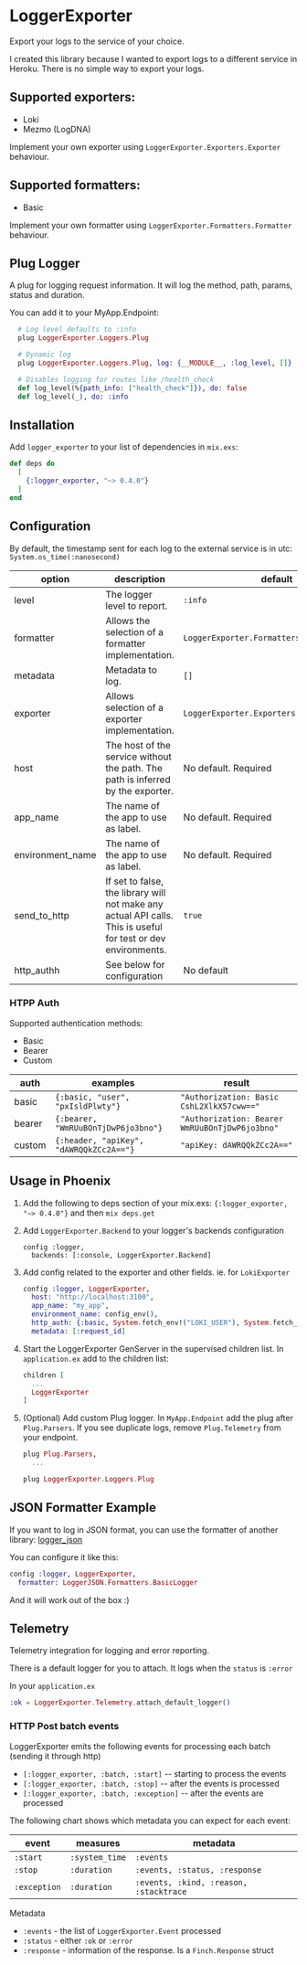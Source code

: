 # LoggerExporter

Export your logs to the service of your choice.

I created this library because I wanted to export logs to a different service in
Heroku. There is no simple way to export your logs.

## Supported exporters:
- Loki
- Mezmo (LogDNA)

Implement your own exporter using `LoggerExporter.Exporters.Exporter` behaviour.

## Supported formatters:
- Basic

Implement your own formatter using `LoggerExporter.Formatters.Formatter` behaviour.

## Plug Logger

A plug for logging request information. It will log the method, path, params,
status and duration.

You can add it to your MyApp.Endpoint:
```elixir
  # Log level defaults to :info
  plug LoggerExporter.Loggers.Plug

  # Dynamic log
  plug LoggerExporter.Loggers.Plug, log: {__MODULE__, :log_level, []}

  # Disables logging for routes like /health_check
  def log_level(%{path_info: ["health_check"]}), do: false
  def log_level(_), do: :info
```

## Installation

Add `logger_exporter` to your list of dependencies in `mix.exs`:

```elixir
def deps do
  [
    {:logger_exporter, "~> 0.4.0"}
  ]
end
```

## Configuration

By default, the timestamp sent for each log to the external service is in utc: `System.os_time(:nanosecond)`

| option           | description                                                                                                   | default                                    |
|------------------|---------------------------------------------------------------------------------------------------------------|--------------------------------------------|
| level            | The logger level to report.                                                                                   | `:info`                                    |
| formatter        | Allows the selection of a formatter implementation.                                                           | `LoggerExporter.Formatters.BasicFormatter` |
| metadata         | Metadata to log.                                                                                              | `[]`                                       |
| exporter         | Allows selection of a exporter implementation.                                                                | `LoggerExporter.Exporters.LokiExporter`    |
| host             | The host of the service without the path. The path is inferred by the exporter.                               | No default. Required                       |
| app_name         | The name of the app to use as label.                                                                          | No default. Required                       |
| environment_name | The name of the app to use as label.                                                                          | No default. Required                       |
| send_to_http     | If set to false, the library will not make any actual API calls. This is useful for test or dev environments. | `true`                                       |
| http_authh       | See below for configuration                                                                                   | No default                                 |


### HTPP Auth

Supported authentication methods:
- Basic
- Bearer
- Custom

| auth     | examples                                   | result                                           |
| -------- | ------------------------------------------ | ------------------------------------------------ |
| basic    | `{:basic, "user", "pxIsldPlwty"}`          | `"Authorization: Basic CshL2XlkX57cww=="`        |
| bearer   | `{:bearer, "WmRUuBOnTjDwP6jo3bno"}`        | `"Authorization: Bearer WmRUuBOnTjDwP6jo3bno"`   |
| custom   | `{:header, "apiKey", "dAWRQQkZCc2A=="}`    | `"apiKey: dAWRQQkZCc2A=="`                       |

## Usage in Phoenix

1.  Add the following to deps section of your mix.exs: `{:logger_exporter, "~> 0.4.0"}`
    and then `mix deps.get`

2.  Add `LoggerExporter.Backend` to your logger's backends configuration

    ```
    config :logger,
      backends: [:console, LoggerExporter.Backend]
    ```

3.  Add config related to the exporter and other fields.
    ie. for `LokiExporter`

    ```elixir
    config :logger, LoggerExporter,
      host: "http://localhost:3100",
      app_name: "my_app",
      environment_name: config_env(),
      http_auth: {:basic, System.fetch_env!("LOKI_USER"), System.fetch_env!("LOKI_PASSWORD")},
      metadata: [:request_id]
    ```

4.  Start the LoggerExporter GenServer in the supervised children list.
    In `application.ex` add to the children list:

    ```elixir
    children [
      ...
      LoggerExporter
    ]
    ```
5. (Optional) Add custom Plug logger.
  In `MyApp.Endpoint` add the plug after `Plug.Parsers`.
  If you see duplicate logs, remove `Plug.Telemetry` from your endpoint.

    ```elixir
    plug Plug.Parsers,
      ...

    plug LoggerExporter.Loggers.Plug
    ```

## JSON Formatter Example

If you want to log in JSON format, you can use the formatter of another library:
[logger_json](https://github.com/Nebo15/logger_json)

You can configure it like this:
```elixir
config :logger, LoggerExporter,
  formatter: LoggerJSON.Formatters.BasicLogger
```

And it will work out of the box :)

## Telemetry

Telemetry integration for logging and error reporting.

There is a default logger for you to attach. It logs when the `status` is `:error`

In your `application.ex`

```elixir
:ok = LoggerExporter.Telemetry.attach_default_logger()
```

### HTTP Post batch events

LoggerExporter emits the following events for processing each batch (sending it through http)

- `[:logger_exporter, :batch, :start]` -- starting to process the events
- `[:logger_exporter, :batch, :stop]` -- after the events is processed
- `[:logger_exporter, :batch, :exception]` -- after the events are processed

The following chart shows which metadata you can expect for each event:

| event        | measures       | metadata                               |
| ------------ | -------------- | ---------                              |
| `:start`     | `:system_time` | `:events`                              |
| `:stop`      | `:duration`    | `:events, :status, :response`          |
| `:exception` | `:duration`    | `:events, :kind, :reason, :stacktrace` |

Metadata
* `:events` - the list of `LoggerExporter.Event` processed
* `:status` - either `:ok` or `:error`
* `:response` - information of the response. Is a `Finch.Response` struct
